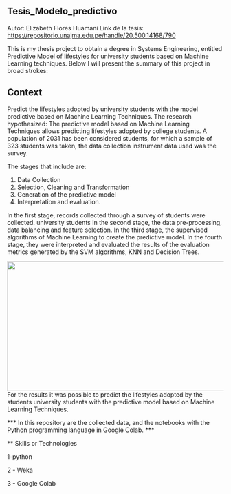 ## Tesis_Modelo_predictivo

Autor: Elizabeth Flores Huamaní
Link de la tesis: https://repositorio.unajma.edu.pe/handle/20.500.14168/790

This is my thesis project to obtain a degree in Systems Engineering, entitled Predictive Model of lifestyles for university students based on Machine Learning techniques.
Below I will present the summary of this project in broad strokes:
## Context ##
Predict the lifestyles adopted by university students with the model
predictive based on Machine Learning Techniques. The research hypothesized: The
predictive model based on Machine Learning Techniques allows predicting lifestyles
adopted by college students. A population of 2031 has been considered
students, for which a sample of 323 students was taken, the data collection instrument
data used was the survey.

The stages that include are:
1. Data Collection
2. Selection, Cleaning and
Transformation
3. Generation of the predictive model
4. Interpretation and evaluation.

In the first stage, records collected through a survey of students were collected.
university students In the second stage, the data pre-processing, data balancing
and feature selection. In the third stage, the supervised algorithms of
Machine Learning to create the predictive model. In the fourth stage, they were interpreted and
evaluated the results of the evaluation metrics generated by the SVM algorithms,
KNN and Decision Trees.

<img src="images/Pipeline.PNG" width="550" height="300" align="right">

For the results it was possible to predict the lifestyles adopted by the students
university students with the predictive model based on Machine Learning Techniques.

*** In this repository are the collected data, and the notebooks with the Python programming language in Google Colab. ***

** Skills or Technologies

1-python

2 - Weka

3 - Google Colab
